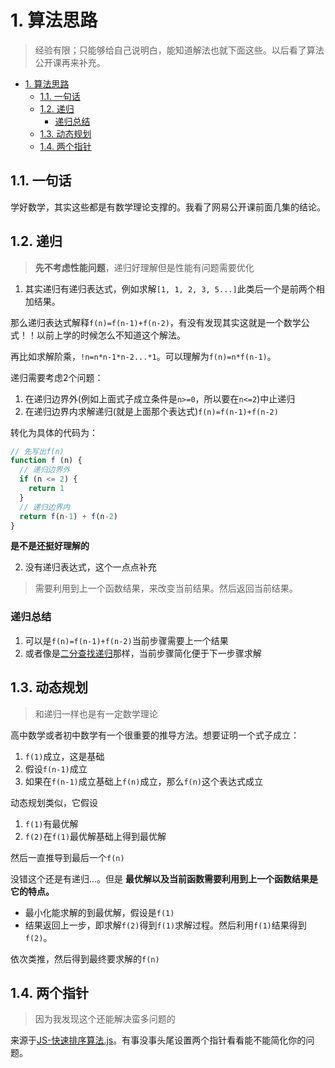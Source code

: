 # 1. 算法思路
> 经验有限；只能够给自己说明白，能知道解法也就下面这些。以后看了算法公开课再来补充。

<!-- TOC -->

- [1. 算法思路](#1-算法思路)
  - [1.1. 一句话](#11-一句话)
  - [1.2. 递归](#12-递归)
    - [递归总结](#递归总结)
  - [1.3. 动态规划](#13-动态规划)
  - [1.4. 两个指针](#14-两个指针)

<!-- /TOC -->

## 1.1. 一句话

学好数学，其实这些都是有数学理论支撑的。我看了网易公开课前面几集的结论。

## 1.2. 递归

> **先不考虑性能问题**，递归好理解但是性能有问题需要优化

1. 其实递归有递归表达式，例如求解`[1, 1, 2, 3, 5...]`此类后一个是前两个相加结果。

那么递归表达式解释`f(n)=f(n-1)+f(n-2)`，有没有发现其实这就是一个数学公式！！以前上学的时候怎么不知道这个解法。

再比如求解阶乘，`!n=n*n-1*n-2...*1`。可以理解为`f(n)=n*f(n-1)`。

递归需要考虑2个问题：

1. 在递归边界外(例如上面式子成立条件是`n>=0`，所以要在`n<=2`)中止递归
2. 在递归边界内求解递归(就是上面那个表达式)`f(n)=f(n-1)+f(n-2)`

转化为具体的代码为：

```JavaScript
// 先写出f(n)
function f (n) {
  // 递归边界外
  if (n <= 2) {
    return 1
  }
  // 递归边界内
  return f(n-1) + f(n-2)
}
```

**是不是还挺好理解的**

2. 没有递归表达式，这个一点点补充

> 需要利用到上一个函数结果，来改变当前结果。然后返回当前结果。

### 递归总结

1. 可以是`f(n)=f(n-1)+f(n-2)`当前步骤需要上一个结果
2. 或者像是[二分查找递归](https://github.com/JiangWeixian/JS-Tips/blob/master/Grammar/JS-Array-%E4%BA%8C%E5%88%86%E6%9F%A5%E6%89%BE.md)那样，当前步骤简化便于下一步骤求解

## 1.3. 动态规划

> 和递归一样也是有一定数学理论

高中数学或者初中数学有一个很重要的推导方法。想要证明一个式子成立：

1. `f(1)`成立，这是基础
2. 假设`f(n-1)`成立
3. 如果在`f(n-1)`成立基础上`f(n)`成立，那么`f(n)`这个表达式成立

动态规划类似，它假设

1. `f(1)`有最优解
2. `f(2)`在`f(1)`最优解基础上得到最优解

然后一直推导到最后一个`f(n)`

没错这个还是有递归...。但是 **最优解以及当前函数需要利用到上一个函数结果是它的特点。**

* 最小化能求解的到最优解，假设是`f(1)`
* 结果返回上一步，即求解`f(2)`得到`f(1)`求解过程。然后利用`f(1)`结果得到`f(2)`。

依次类推，然后得到最终要求解的`f(n)`

## 1.4. 两个指针

> 因为我发现这个还能解决蛮多问题的

来源于[JS-快速排序算法.js](https://github.com/JiangWeixian/JS-Books/blob/master/JS%E6%95%B0%E6%8D%AE%E7%BB%93%E6%9E%84%E4%B8%8E%E7%AE%97%E6%B3%95/%E7%AE%97%E6%B3%95%E9%83%A8%E5%88%86/%E6%8E%92%E5%BA%8F%E7%AE%97%E6%B3%95/quickSort.js)。有事没事头尾设置两个指针看看能不能简化你的问题。
